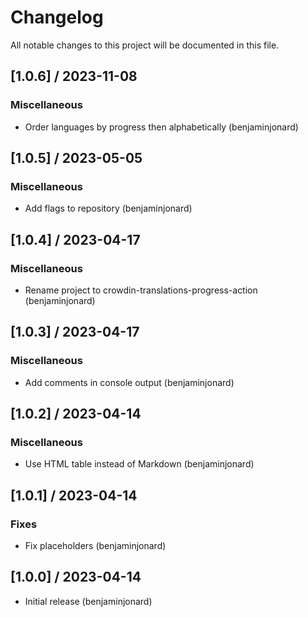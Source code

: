 # Changelog
All notable changes to this project will be documented in this file.

## [1.0.6] / 2023-11-08
### Miscellaneous
-  Order languages by progress then alphabetically (benjaminjonard)

## [1.0.5] / 2023-05-05
### Miscellaneous
- Add flags to repository (benjaminjonard)

## [1.0.4] / 2023-04-17
### Miscellaneous
- Rename project to crowdin-translations-progress-action (benjaminjonard)

## [1.0.3] / 2023-04-17
### Miscellaneous
- Add comments in console output (benjaminjonard)

## [1.0.2] / 2023-04-14
### Miscellaneous
- Use HTML table instead of Markdown (benjaminjonard)

## [1.0.1] / 2023-04-14
### Fixes
- Fix placeholders (benjaminjonard)

## [1.0.0] / 2023-04-14
- Initial release (benjaminjonard)
